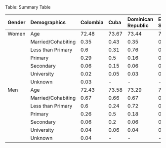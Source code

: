 Table: Summary Table

|Gender |Demographics       |Colombia |Cuba  |Dominican Republic |El Salvador |Guatemala |Honduras |Mexico |Puerto Rico |United States |
|:------|:------------------|:--------|:-----|:------------------|:-----------|:---------|:--------|:------|:-----------|:-------------|
|Women  |Age                |72.48    |73.67 |73.44              |73.5        |72.63     |72.38    |72.73  |74.28       |73.77         |
|       |Married/Cohabiting |0.35     |0.43  |0.35               |0.35        |0.48      |0.41     |0.44   |0.38        |0.48          |
|       |Less than Primary  |0.6      |0.31  |0.76               |0.84        |0.84      |0.86     |0.5    |0.31        |0.04          |
|       |Primary            |0.29     |0.5   |0.16               |0.11        |0.11      |0.09     |0.35   |0.26        |0.09          |
|       |Secondary          |0.06     |0.15  |0.06               |0.04        |0.04      |0.04     |0.1    |0.33        |0.63          |
|       |University         |0.02     |0.05  |0.03               |0.01        |0.01      |-        |0.05   |0.1         |0.25          |
|       |Unknown            |0.03     |-     |-                  |-           |-         |-        |-      |-           |-             |
|Men    |Age                |72.43    |73.58 |73.29              |73.93       |73.17     |73.01    |72.84  |73.51       |73.13         |
|       |Married/Cohabiting |0.67     |0.66  |0.67               |0.7         |0.79      |0.72     |0.73   |0.67        |0.7           |
|       |Less than Primary  |0.6      |0.24  |0.72               |0.78        |0.82      |0.85     |0.45   |0.24        |0.03          |
|       |Primary            |0.26     |0.5   |0.18               |0.15        |0.13      |0.1      |0.35   |0.28        |0.08          |
|       |Secondary          |0.06     |0.2   |0.06               |0.05        |0.03      |0.04     |0.09   |0.35        |0.55          |
|       |University         |0.04     |0.06  |0.04               |0.02        |0.02      |0.01     |0.12   |0.13        |0.33          |
|       |Unknown            |0.04     |-     |-                  |-           |-         |-        |-      |-           |-             |
